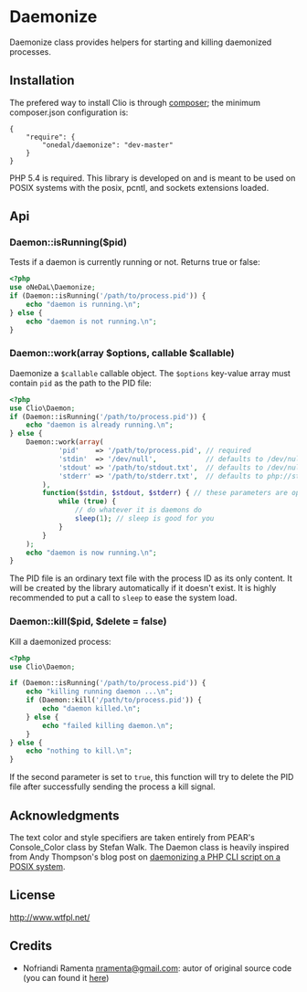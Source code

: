 # Daemonize

Daemonize class provides helpers for starting and killing daemonized processes.

## Installation

The prefered way to install Clio is through [composer][Composer]; the minimum
composer.json configuration is:

```
{
    "require": {
        "onedal/daemonize": "dev-master"
    }
}
```

PHP 5.4 is required. This library is developed on and is meant to be used on
POSIX systems with the posix, pcntl, and sockets extensions loaded.


## Api

### Daemon::isRunning($pid)

Tests if a daemon is currently running or not. Returns true or false:

```php
<?php
use oNeDaL\Daemonize;
if (Daemon::isRunning('/path/to/process.pid')) {
    echo "daemon is running.\n";
} else {
    echo "daemon is not running.\n";
}
```

### Daemon::work(array $options, callable $callable)

Daemonize a `$callable` callable object. The `$options` key-value array must
contain `pid` as the path to the PID file:

```php
<?php
use Clio\Daemon;
if (Daemon::isRunning('/path/to/process.pid')) {
    echo "daemon is already running.\n";
} else {
    Daemon::work(array(
            'pid'    => '/path/to/process.pid', // required
            'stdin'  => '/dev/null',            // defaults to /dev/null
            'stdout' => '/path/to/stdout.txt',  // defaults to /dev/null
            'stderr' => '/path/to/stderr.txt',  // defaults to php://stdout
        ),
        function($stdin, $stdout, $stderr) { // these parameters are optional
            while (true) {
                // do whatever it is daemons do
                sleep(1); // sleep is good for you
            }
        }
    );
    echo "daemon is now running.\n";
}
```

The PID file is an ordinary text file with the process ID as its only content.
It will be created by the library automatically if it doesn't exist. It is
highly recommended to put a call to `sleep` to ease the system load.

### Daemon::kill($pid, $delete = false)

Kill a daemonized process:

```php
<?php
use Clio\Daemon;

if (Daemon::isRunning('/path/to/process.pid')) {
    echo "killing running daemon ...\n";
    if (Daemon::kill('/path/to/process.pid')) {
        echo "daemon killed.\n";
    } else {
        echo "failed killing daemon.\n";
    }
} else {
    echo "nothing to kill.\n";
}
```

If the second parameter is set to `true`, this function will try to delete the
PID file after successfully sending the process a kill signal. 

## Acknowledgments

The text color and style specifiers are taken entirely from PEAR's Console_Color
class by Stefan Walk. The Daemon class is heavily inspired from Andy Thompson's
blog post on [daemonizing a PHP CLI script on a POSIX system][post].

## License

http://www.wtfpl.net/

## Credits 

- Nofriandi Ramenta <nramenta@gmail.com>: autor of original source code (you 
    can found it [here](https://github.com/nramenta/clio))

[Composer]: http://getcomposer.org/
[MIT]: http://en.wikipedia.org/wiki/MIT_License
[post]: http://andytson.com/blog/2010/05/daemonising-a-php-cli-script-on-a-posix-system/

